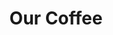 ---
templateKey: 'program-page'
path: /programs
title: Our Coffee
image: /img/finish1.jpg
heading: Program Kegiatan - Kegiatan di Sekolah KB - TK Generasi Kasih 
description: >-
  Sekolah KB dan TK Generasi Kasih hendaknya bersifat mendidik, mencerdaskan, membangkitkan aktivitas dan kreativitas anak, efektif, demokratis, menantang, menyenangkan, dan mengasyikkan.
  Berikut adalah kegiatan-kegiatan di sekolah:
intro:
  blurbs:
    - image: /img/ibadahraya.jpg
      text: >
        KB - TK Generasi Kasih Kegiatan para siswa yang sedang mendengarkan cerita 
        dongeng yang 
        dijelaskan oleh ibu guru dengan menggunakan media gambar.
    - image: /img/sentramasak1.jpg
      text: >
       KB - TK Generasi Kasih seminggu sekali selalu melakukan kegiatan 
        memasak bersama dan para siswa pun sangat antusias mengikuti kegiatan memasak tersebut.
    - image: /img/pemadamkebakaran.jpg
      text: >
       KB - TK Generasi Kasih kegiatan para siswa yang sedang kunjungan markas pemadam kebarakan untuk mempelajari langkah - langkah saat terjadi bencana kebakaran.
    - image: /img/natalgenka.jpg
      text: >
        KB - TK Generasi Kasih kegiatan merayakan natal tahunan bersama setiap setahun sekali.
  heading: Guru Pengajar
  description: >
    Selain itu, staf pengajar kami terdiri dari para profesional yang berpengalaman dan penuh dedikasi dalam mendukung perkembangan setiap anak. Mereka tidak hanya menjadi pengajar, tetapi juga menjadi teman dan teladan bagi anak-anak kami.
main:
  heading: Photo Bersama Murid dan Ibu Guru KB - TK Generasi Kasih
  description: >
   Kami percaya bahwa pendidikan adalah perjalanan kolaboratif antara sekolah, orangtua, dan komunitas. Oleh karena itu, kami sangat menghargai keterlibatan orangtua dalam setiap aspek pembelajaran anak-anak kami. Bersama-sama, kami membentuk lingkungan yang mendukung, memotivasi, dan memperkuat setiap anak untuk mencapai potensi terbaik mereka.
  image1:
    alt: TK Kristen Juwana
    image: /img/TKB2.jpg
  image2:
    alt: TK Generasi Kasih
    image: /img/KB2.JPG
  image3:
    alt: Kegiatan Pembelajaran Anak TK
    image: /img/TKA2.JPG
testimonials:
  - author: Elisabeth Kaurismäki
    quote: >-
      The first time I tried Kaldi’s coffee, I couldn’t even believe that was
      the same thing I’ve been drinking every morning.
  - author: Philipp Trommler
    quote: >-
      Kaldi is the place to go if you want the best quality coffee. I love their
      stance on empowering farmers and transparency.
full_image: /img/finish3.jpg
pricing:
  heading: Monthly subscriptions
  description: >-
    We make it easy to make great coffee a part of your life. Choose one of our
    monthly subscription plans to receive great coffee at your doorstep each
    month. Contact us about more details and payment info.
  plans:
    - description: Perfect for the drinker who likes to enjoy 1-2 cups per day.
      items:
        - 3 lbs of coffee per month
        - Green or roasted beans"
        - One or two varieties of beans"
      plan: Small
      price: '50'
    - description: 'Great for avid drinkers, java-loving couples and bigger crowds'
      items:
        - 6 lbs of coffee per month
        - Green or roasted beans
        - Up to 4 different varieties of beans
      plan: Big
      price: '80'
    - description: Want a few tiny batches from different varieties? Try our custom plan
      items:
        - Whatever you need
        - Green or roasted beans
        - Unlimited varieties
      plan: Custom
      price: '??'
---